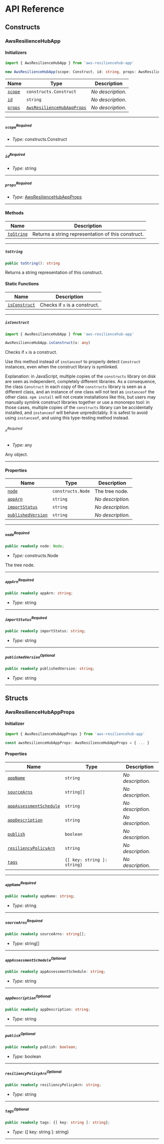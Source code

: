# API Reference <a name="API Reference" id="api-reference"></a>

## Constructs <a name="Constructs" id="Constructs"></a>

### AwsResilienceHubApp <a name="AwsResilienceHubApp" id="aws-resiliencehub-app.AwsResilienceHubApp"></a>

#### Initializers <a name="Initializers" id="aws-resiliencehub-app.AwsResilienceHubApp.Initializer"></a>

```typescript
import { AwsResilienceHubApp } from 'aws-resiliencehub-app'

new AwsResilienceHubApp(scope: Construct, id: string, props: AwsResilienceHubAppProps)
```

| **Name** | **Type** | **Description** |
| --- | --- | --- |
| <code><a href="#aws-resiliencehub-app.AwsResilienceHubApp.Initializer.parameter.scope">scope</a></code> | <code>constructs.Construct</code> | *No description.* |
| <code><a href="#aws-resiliencehub-app.AwsResilienceHubApp.Initializer.parameter.id">id</a></code> | <code>string</code> | *No description.* |
| <code><a href="#aws-resiliencehub-app.AwsResilienceHubApp.Initializer.parameter.props">props</a></code> | <code><a href="#aws-resiliencehub-app.AwsResilienceHubAppProps">AwsResilienceHubAppProps</a></code> | *No description.* |

---

##### `scope`<sup>Required</sup> <a name="scope" id="aws-resiliencehub-app.AwsResilienceHubApp.Initializer.parameter.scope"></a>

- *Type:* constructs.Construct

---

##### `id`<sup>Required</sup> <a name="id" id="aws-resiliencehub-app.AwsResilienceHubApp.Initializer.parameter.id"></a>

- *Type:* string

---

##### `props`<sup>Required</sup> <a name="props" id="aws-resiliencehub-app.AwsResilienceHubApp.Initializer.parameter.props"></a>

- *Type:* <a href="#aws-resiliencehub-app.AwsResilienceHubAppProps">AwsResilienceHubAppProps</a>

---

#### Methods <a name="Methods" id="Methods"></a>

| **Name** | **Description** |
| --- | --- |
| <code><a href="#aws-resiliencehub-app.AwsResilienceHubApp.toString">toString</a></code> | Returns a string representation of this construct. |

---

##### `toString` <a name="toString" id="aws-resiliencehub-app.AwsResilienceHubApp.toString"></a>

```typescript
public toString(): string
```

Returns a string representation of this construct.

#### Static Functions <a name="Static Functions" id="Static Functions"></a>

| **Name** | **Description** |
| --- | --- |
| <code><a href="#aws-resiliencehub-app.AwsResilienceHubApp.isConstruct">isConstruct</a></code> | Checks if `x` is a construct. |

---

##### `isConstruct` <a name="isConstruct" id="aws-resiliencehub-app.AwsResilienceHubApp.isConstruct"></a>

```typescript
import { AwsResilienceHubApp } from 'aws-resiliencehub-app'

AwsResilienceHubApp.isConstruct(x: any)
```

Checks if `x` is a construct.

Use this method instead of `instanceof` to properly detect `Construct`
instances, even when the construct library is symlinked.

Explanation: in JavaScript, multiple copies of the `constructs` library on
disk are seen as independent, completely different libraries. As a
consequence, the class `Construct` in each copy of the `constructs` library
is seen as a different class, and an instance of one class will not test as
`instanceof` the other class. `npm install` will not create installations
like this, but users may manually symlink construct libraries together or
use a monorepo tool: in those cases, multiple copies of the `constructs`
library can be accidentally installed, and `instanceof` will behave
unpredictably. It is safest to avoid using `instanceof`, and using
this type-testing method instead.

###### `x`<sup>Required</sup> <a name="x" id="aws-resiliencehub-app.AwsResilienceHubApp.isConstruct.parameter.x"></a>

- *Type:* any

Any object.

---

#### Properties <a name="Properties" id="Properties"></a>

| **Name** | **Type** | **Description** |
| --- | --- | --- |
| <code><a href="#aws-resiliencehub-app.AwsResilienceHubApp.property.node">node</a></code> | <code>constructs.Node</code> | The tree node. |
| <code><a href="#aws-resiliencehub-app.AwsResilienceHubApp.property.appArn">appArn</a></code> | <code>string</code> | *No description.* |
| <code><a href="#aws-resiliencehub-app.AwsResilienceHubApp.property.importStatus">importStatus</a></code> | <code>string</code> | *No description.* |
| <code><a href="#aws-resiliencehub-app.AwsResilienceHubApp.property.publishedVersion">publishedVersion</a></code> | <code>string</code> | *No description.* |

---

##### `node`<sup>Required</sup> <a name="node" id="aws-resiliencehub-app.AwsResilienceHubApp.property.node"></a>

```typescript
public readonly node: Node;
```

- *Type:* constructs.Node

The tree node.

---

##### `appArn`<sup>Required</sup> <a name="appArn" id="aws-resiliencehub-app.AwsResilienceHubApp.property.appArn"></a>

```typescript
public readonly appArn: string;
```

- *Type:* string

---

##### `importStatus`<sup>Required</sup> <a name="importStatus" id="aws-resiliencehub-app.AwsResilienceHubApp.property.importStatus"></a>

```typescript
public readonly importStatus: string;
```

- *Type:* string

---

##### `publishedVersion`<sup>Optional</sup> <a name="publishedVersion" id="aws-resiliencehub-app.AwsResilienceHubApp.property.publishedVersion"></a>

```typescript
public readonly publishedVersion: string;
```

- *Type:* string

---


## Structs <a name="Structs" id="Structs"></a>

### AwsResilienceHubAppProps <a name="AwsResilienceHubAppProps" id="aws-resiliencehub-app.AwsResilienceHubAppProps"></a>

#### Initializer <a name="Initializer" id="aws-resiliencehub-app.AwsResilienceHubAppProps.Initializer"></a>

```typescript
import { AwsResilienceHubAppProps } from 'aws-resiliencehub-app'

const awsResilienceHubAppProps: AwsResilienceHubAppProps = { ... }
```

#### Properties <a name="Properties" id="Properties"></a>

| **Name** | **Type** | **Description** |
| --- | --- | --- |
| <code><a href="#aws-resiliencehub-app.AwsResilienceHubAppProps.property.appName">appName</a></code> | <code>string</code> | *No description.* |
| <code><a href="#aws-resiliencehub-app.AwsResilienceHubAppProps.property.sourceArns">sourceArns</a></code> | <code>string[]</code> | *No description.* |
| <code><a href="#aws-resiliencehub-app.AwsResilienceHubAppProps.property.appAssessmentSchedule">appAssessmentSchedule</a></code> | <code>string</code> | *No description.* |
| <code><a href="#aws-resiliencehub-app.AwsResilienceHubAppProps.property.appDescription">appDescription</a></code> | <code>string</code> | *No description.* |
| <code><a href="#aws-resiliencehub-app.AwsResilienceHubAppProps.property.publish">publish</a></code> | <code>boolean</code> | *No description.* |
| <code><a href="#aws-resiliencehub-app.AwsResilienceHubAppProps.property.resiliencyPolicyArn">resiliencyPolicyArn</a></code> | <code>string</code> | *No description.* |
| <code><a href="#aws-resiliencehub-app.AwsResilienceHubAppProps.property.tags">tags</a></code> | <code>{[ key: string ]: string}</code> | *No description.* |

---

##### `appName`<sup>Required</sup> <a name="appName" id="aws-resiliencehub-app.AwsResilienceHubAppProps.property.appName"></a>

```typescript
public readonly appName: string;
```

- *Type:* string

---

##### `sourceArns`<sup>Required</sup> <a name="sourceArns" id="aws-resiliencehub-app.AwsResilienceHubAppProps.property.sourceArns"></a>

```typescript
public readonly sourceArns: string[];
```

- *Type:* string[]

---

##### `appAssessmentSchedule`<sup>Optional</sup> <a name="appAssessmentSchedule" id="aws-resiliencehub-app.AwsResilienceHubAppProps.property.appAssessmentSchedule"></a>

```typescript
public readonly appAssessmentSchedule: string;
```

- *Type:* string

---

##### `appDescription`<sup>Optional</sup> <a name="appDescription" id="aws-resiliencehub-app.AwsResilienceHubAppProps.property.appDescription"></a>

```typescript
public readonly appDescription: string;
```

- *Type:* string

---

##### `publish`<sup>Optional</sup> <a name="publish" id="aws-resiliencehub-app.AwsResilienceHubAppProps.property.publish"></a>

```typescript
public readonly publish: boolean;
```

- *Type:* boolean

---

##### `resiliencyPolicyArn`<sup>Optional</sup> <a name="resiliencyPolicyArn" id="aws-resiliencehub-app.AwsResilienceHubAppProps.property.resiliencyPolicyArn"></a>

```typescript
public readonly resiliencyPolicyArn: string;
```

- *Type:* string

---

##### `tags`<sup>Optional</sup> <a name="tags" id="aws-resiliencehub-app.AwsResilienceHubAppProps.property.tags"></a>

```typescript
public readonly tags: {[ key: string ]: string};
```

- *Type:* {[ key: string ]: string}

---




